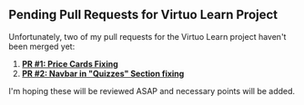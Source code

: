 ## Pending Pull Requests for Virtuo Learn Project

Unfortunately, two of my pull requests for the Virtuo Learn project haven't been merged yet:

1. **[PR #1: Price Cards Fixing](https://github.com/JAYESHBATRA/Virtuo-Learn/pull/433)**
2. **[PR #2: Navbar in "Quizzes" Section fixing](https://github.com/JAYESHBATRA/Virtuo-Learn/pull/431)**

I'm hoping these will be reviewed ASAP and necessary points will be added.
